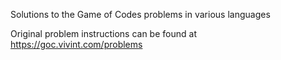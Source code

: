 Solutions to the Game of Codes problems in various languages

Original problem instructions can be found at https://goc.vivint.com/problems